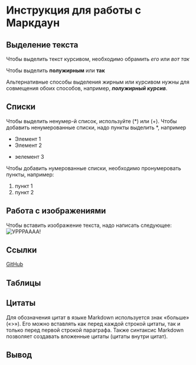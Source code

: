 # Инструкция для работы с Маркдаун

## Выделение текста

Чтобы выделить текст курсивом, необходимо обрамить *его* или _вот так_

Чтобы выделить **полужирным** или __так__

Альтернативные способы выделения жирным или курсивом нужны для совмещения обоих способов, например, *__полужирный курсив__*.
 
## Списки

Чтобы выделить ненумер-й список, используйте (*) или (+).
Чтобы добавить ненумерованные списки, надо пункты выделить *, например 

* Элемент 1
* Элемент 2
+ эелемент 3


Чтобы добавить нумерованные списки, необходимо пронумеровать пункты, например:

1. пункт 1
2. пункт 2


## Работа с изображениями

Чтобы вставить изображение текста, надо написать следующее:
![УРРРАААА!](%D0%B6%D0%B0%D0%B1%D0%B0%D0%BA%D0%B82.jpg)




## Ссылки

[GitHub](https://github.com/)

## Таблицы

## Цитаты

Для обозначения цитат в языке Markdown используется знак «больше» («>»). Его можно вставлять как перед каждой строкой цитаты, так и только перед первой строкой параграфа. Также синтаксис Markdown позволяет создавать вложенные цитаты (цитаты внутри цитат).

## Вывод
